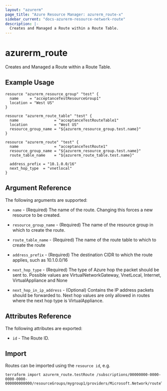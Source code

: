 ```yaml
---
layout: "azurerm"
page_title: "Azure Resource Manager: azurerm_route-x"
sidebar_current: "docs-azurerm-resource-network-route"
description: |-
  Creates and Managed a Route within a Route Table.
---
```


# azurerm_route

Creates and Managed a Route within a Route Table.

## Example Usage

```hcl
resource "azurerm_resource_group" "test" {
  name     = "acceptanceTestResourceGroup1"
  location = "West US"
}

resource "azurerm_route_table" "test" {
  name                = "acceptanceTestRouteTable1"
  location            = "West US"
  resource_group_name = "${azurerm_resource_group.test.name}"
}

resource "azurerm_route" "test" {
  name                = "acceptanceTestRoute1"
  resource_group_name = "${azurerm_resource_group.test.name}"
  route_table_name    = "${azurerm_route_table.test.name}"

  address_prefix = "10.1.0.0/16"
  next_hop_type  = "vnetlocal"
}
```

## Argument Reference

The following arguments are supported:

* `name` - (Required) The name of the route. Changing this forces a
    new resource to be created.

* `resource_group_name` - (Required) The name of the resource group in which to
    create the route.


* `route_table_name` - (Required) The name of the route table to which to create the route

* `address_prefix` - (Required) The destination CIDR to which the route applies, such as 10.1.0.0/16

* `next_hop_type` - (Required) The type of Azure hop the packet should be sent to.
                               Possible values are VirtualNetworkGateway, VnetLocal, Internet, VirtualAppliance and None

* `next_hop_in_ip_address` - (Optional) Contains the IP address packets should be forwarded to. Next hop values are only allowed in routes where the next hop type is VirtualAppliance.

## Attributes Reference

The following attributes are exported:

* `id` - The Route ID.

## Import


Routes can be imported using the `resource id`, e.g.
```
terraform import azurerm_route.testRoute /subscriptions/00000000-0000-0000-0000-000000000000/resourceGroups/mygroup1/providers/Microsoft.Network/routeTables/mytable1/routes/myroute1
```

